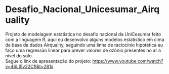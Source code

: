 # Desafio_Nacional_Unicesumar_Airquality
 Projeto de modelagem estatística no desafio nacional da UniCesumar feito com a linguagem R,
 aqui eu desenvolvo alguns modelos estatístico em cima da base de dados Airquality, seguindo uma
 linha de raciocínio hipotética eu faço uma regressão linear para prever valores de ozônio presentes
 no ar a nível do solo.
 <br />
 Segue o link de apresentação do projeto: https://www.youtube.com/watch?v=46LI5v22CfI&t=281s
